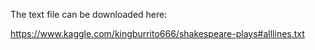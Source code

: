 The text file can be downloaded here:

https://www.kaggle.com/kingburrito666/shakespeare-plays#alllines.txt
